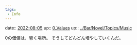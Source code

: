 ```yaml
---
tags:
 - Info
---
```


date:: [2022-08-05](../Daily_Note/2022-08-05.md)
up:: [0_Values](../Bar/Novel/Nacaria/0_Values.md)
up:: [../Bar/Novel/Topics/Music](../Bar/Novel/Topics/Music.md)

0の価値は、響く場所。
そうしてどんどん増やしていくんだ。